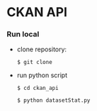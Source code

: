 # CKAN API

### Run local

* clone repository:

  ```$ git clone ```

* run python script

  ```$ cd ckan_api```

  ```$ python datasetStat.py```
